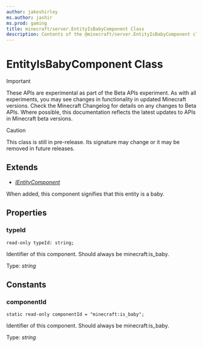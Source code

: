 ```yaml
---
author: jakeshirley
ms.author: jashir
ms.prod: gaming
title: minecraft/server.EntityIsBabyComponent Class
description: Contents of the @minecraft/server.EntityIsBabyComponent class.
---
```

# EntityIsBabyComponent Class
>[!IMPORTANT]
>These APIs are experimental as part of the Beta APIs experiment. As with all experiments, you may see changes in functionality in updated Minecraft versions. Check the Minecraft Changelog for details on any changes to Beta APIs. Where possible, this documentation reflects the latest updates to APIs in Minecraft beta versions.

> [!CAUTION]
> This class is still in pre-release.  Its signature may change or it may be removed in future releases.

## Extends
- [*IEntityComponent*](IEntityComponent.md)

When added, this component signifies that this entity is a baby.

## Properties

### **typeId**
`read-only typeId: string;`

Identifier of this component. Should always be minecraft:is_baby.

Type: *string*

## Constants

### **componentId**
`static read-only componentId = "minecraft:is_baby";`

Identifier of this component. Should always be minecraft:is_baby.

Type: *string*
